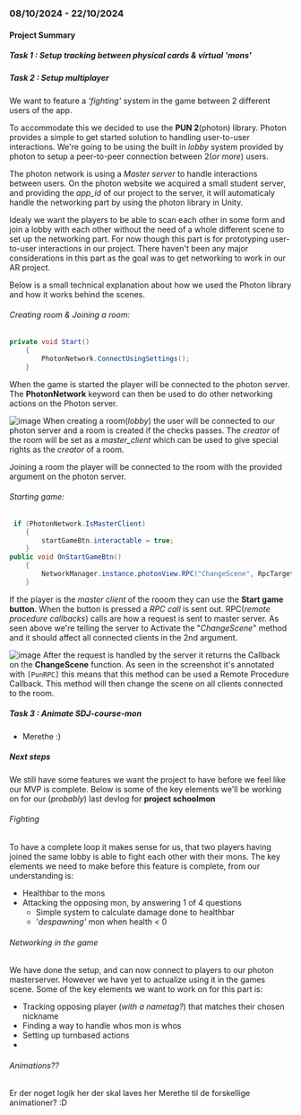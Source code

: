 ### 08/10/2024 - 22/10/2024

#### Project Summary

##### Task 1 : Setup tracking between physical cards & virtual 'mons'


##### Task 2 : Setup multiplayer
We want to feature a _'fighting'_ system in the game between 2 different users of the app.

To accommodate this we decided to use the **PUN 2**(photon) library. Photon provides a simple to get started solution to handling user-to-user interactions.
We're going to be using the built in _lobby_ system provided by photon to setup a peer-to-peer connection between 2(_or more_) users.

The photon network is using a _Master server_ to handle interactions between users. On the photon website we acquired a small student server, and providing the _app_id_ of our project to the server, it will automaticaly handle the networking part by using the photon library in Unity.

Idealy we want the players to be able to scan each other in some form and join a lobby with each other without the need of a whole different scene to set up the networking part. For now though this part is for prototyping user-to-user interactions in our project. There haven't been any major considerations in this part as the goal was to get networking to work in our AR project.

Below is a small technical explanation about how we used the Photon library and how it works behind the scenes.

###### Creating room & Joining a room:
```csharp
private void Start()
    {
        PhotonNetwork.ConnectUsingSettings();
    }
```
When the game is started the player will be connected to the photon server. The **PhotonNetwork** keyword can then be used to do other networking actions on the Photon server.

![image](https://github.com/user-attachments/assets/5d3cdb3f-444c-4e28-be1f-f73b65b9f4fd)
When creating a room(_lobby_) the user will be connected to our photon server and a room is created if the checks passes. The _creator_ of the room will be set as a _master_client_ which can be used to give special rights as the _creator_ of a room.

Joining a room the player will be connected to the room with the provided argument on the photon server.

###### Starting game:
```csharp
 if (PhotonNetwork.IsMasterClient)
    {
        startGameBtn.interactable = true;
    }
public void OnStartGameBtn()
    {
        NetworkManager.instance.photonView.RPC("ChangeScene", RpcTarget.All, "Game");
    }
```
If the player is the _master client_ of the rooom they can use the **Start game button**. When the button is pressed a _RPC call_ is sent out.
RPC(_remote procedure callbacks_) calls are how a request is sent to master server. As seen above we're telling the server to Activate the "_ChangeScene_" method and it should affect all connected clients in the 2nd argument.

![image](https://github.com/user-attachments/assets/a23a7775-843a-4ef6-8021-ccfcc8306bd2)
After the request is handled by the server it returns the Callback on the **ChangeScene** function. 
As seen in the screenshot it's annotated with ```[PunRPC]``` this means that this method can be used a Remote Procedure Callback.
This method will then change the scene on all clients connected to the room.

##### Task 3 : Animate SDJ-course-mon
- Merethe :)

##### Next steps
We still have some features we want the project to have before we feel like our MVP is complete. Below is some of the key elements we'll be working on for our (_probably_) last devlog for **project schoolmon**

###### Fighting
To have a complete loop it makes sense for us, that two players having joined the same lobby is able to fight each other with their mons.
The key elements we need to make before this feature is complete, from our understanding is:
- Healthbar to the mons
- Attacking the opposing mon, by answering 1 of 4 questions
    - Simple system to calculate damage done to healthbar
    - '_despawning'_ mon when health < 0

###### Networking in the game
We have done the setup, and can now connect to players to our photon masterserver. However we have yet to actualize using it in the games scene.
Some of the key elements we want to work on for this part is:
- Tracking opposing player (_with a nametag?_) that matches their chosen nickname
- Finding a way to handle whos mon is whos
- Setting up turnbased actions
- 
###### Animations??
Er der noget logik her der skal laves her Merethe til de forskellige animationer? :D
